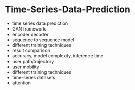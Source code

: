# Time-Series-Data-Prediction                 
- time series data prediction               
- GAN framework                  
- encoder decoder           
- sequence to sequence model       
- different training techniques  
- result comparison  
- accuracy, model complexity, inference time   
- user path/trajectory  
- user mobility   
- different training techniques 
- time-series datasets 
- attention 
  
